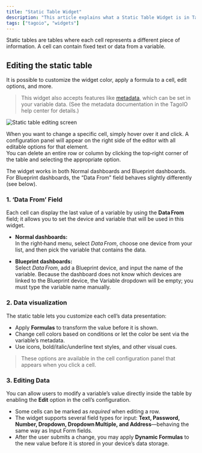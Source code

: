 ```yaml
---
title: "Static Table Widget"
description: "This article explains what a Static Table Widget is in TagoIO and how to edit its appearance and behavior, including customization options and features accepted by the widget."
tags: ["tagoio", "widgets"]
---
```

Static tables are tables where each cell represents a different piece of information. A cell can contain fixed text or data from a variable.

## Editing the static table
It is possible to customize the widget color, apply a formula to a cell, edit options, and more.

> This widget also accepts features like [metadata](/docs/tagoio/payload-parser/metadata), which can be set in your variable data. (See the metadata documentation in the TagoIO help center for details.)

![Static table editing screen](/docs_imagem/tagoio/static-table-widget-2.gif)

When you want to change a specific cell, simply hover over it and click. A configuration panel will appear on the right side of the editor with all editable options for that element.  
You can delete an entire row or column by clicking the top‑right corner of the table and selecting the appropriate option.

The widget works in both Normal dashboards and Blueprint dashboards. For Blueprint dashboards, the “Data From” field behaves slightly differently (see below).


### 1. ‘Data From’ Field
Each cell can display the last value of a variable by using the **Data From** field; it allows you to set the device and variable that will be used in this widget.

- **Normal dashboards:**  
  In the right‑hand menu, select *Data From*, choose one device from your list, and then pick the variable that contains the data.

- **Blueprint dashboards:**  
  Select *Data From*, add a Blueprint device, and input the name of the variable. Because the dashboard does not know which devices are linked to the Blueprint device, the Variable dropdown will be empty; you must type the variable name manually.

### 2. Data visualization
The static table lets you customize each cell’s data presentation:

- Apply **Formulas** to transform the value before it is shown.
- Change cell colors based on conditions or let the color be sent via the variable’s metadata.
- Use icons, bold/italic/underline text styles, and other visual cues.

> These options are available in the cell configuration panel that appears when you click a cell.

### 3. Editing Data
You can allow users to modify a variable’s value directly inside the table by enabling the **Edit** option in the cell’s configuration.  

- Some cells can be marked as *required* when editing a row.
- The widget supports several field types for input: **Text, Password, Number, Dropdown, Dropdown Multiple, and Address**—behaving the same way as Input Form fields.
- After the user submits a change, you may apply **Dynamic Formulas** to the new value before it is stored in your device’s data storage.
